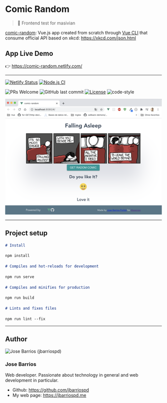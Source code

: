# Comic Random

> 👾 Frontend test for masivian

[comic-random](https://comic-random.netlify.com/): Vue.js app created from scratch through [Vue CLI](https://cli.vuejs.org/) that consume official API based on xkcd: https://xkcd.com/json.html

## App Live Demo

👉 https://comic-random.netlify.com/

---

[![Netlify Status](https://api.netlify.com/api/v1/badges/9157d0d0-2fb7-42ad-9d89-9ebe7d077f9b/deploy-status)](https://app.netlify.com/sites/comic-random/deploys)
[![Node.js CI](https://github.com/jbarriospd/comic-random/workflows/Node.js%20CI/badge.svg)](https://github.com/jbarriospd/comic-random/actions)

![PRs Welcome](https://img.shields.io/badge/PRs-welcome-brightgreen.svg)
![GitHub last commit](https://img.shields.io/github/last-commit/jbarriospd/comic-random)
[![License](https://img.shields.io/github/license/jbarriospd/comic-random?color=blue)](./LICENSE)
![code-style](https://img.shields.io/badge/code%20style-standard-yellow)

![comic-random](src/assets/main.png)

---

## Project setup

```markdown
# Install

npm install

# Compiles and hot-reloads for development

npm run serve

# Compiles and minifies for production

npm run build

# Lints and fixes files

npm run lint --fix
```

---

## Author

<img src="https://avatars2.githubusercontent.com/u/43865749?s=4" width="100px;" alt="Jose Barrios (jbarriospd)"/>

### Jose Barrios

Web developer. Passionate about technology in general and web development in particular.

- Github: https://github.com/jbarriospd
- My web page: https://jbarriospd.me

